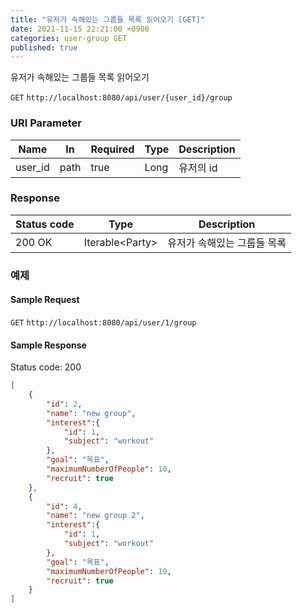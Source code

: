 ```yaml
---
title: "유저가 속해있는 그룹들 목록 읽어오기 [GET]"
date: 2021-11-15 22:21:00 +0900
categories: user-group GET
published: true
---
```


유저가 속해있는 그룹들 목록 읽어오기

`GET` `http://localhost:8080/api/user/{user_id}/group`

### URI Parameter

| Name    | In   | Required | Type | Description |
| ------- | ---- | -------- | ---- | ----------- |
| user_id | path | true     | Long | 유저의 id   |

### Response

| Status code | Type             | Description                 |
| ----------- | ---------------- | --------------------------- |
| 200 OK      | Iterable\<Party> | 유저가 속해있는 그룹들 목록 |



### 예제

#### Sample Request

`GET` `http://localhost:8080/api/user/1/group`

#### Sample Response

Status code: 200

```json
[
    {
        "id": 2,
        "name": "new group",
        "interest":{
            "id": 1,
            "subject": "workout"
        },
        "goal": "목표",
        "maximumNumberOfPeople": 10,
        "recruit": true
    },
    {
        "id": 4,
        "name": "new group 2",
        "interest":{
            "id": 1,
            "subject": "workout"
        },
        "goal": "목표",
        "maximumNumberOfPeople": 10,
        "recruit": true
    }
]
```

